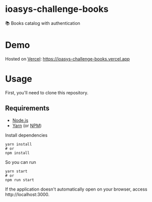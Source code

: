 # ioasys-challenge-books

:books: Books catalog with authentication

# Demo

Hosted on [Vercel](https://vercel.com/): https://ioasys-challenge-books.vercel.app

# Usage

First, you'll need to clone this repository.

## Requirements

- [Node.js](https://nodejs.org)
- [Yarn](https://classic.yarnpkg.com) (or [NPM](https://www.npmjs.com/get-npm))

Install dependencies
```console
yarn install
# or
npm install
```

So you can run
```console
yarn start
# or
npm run start
```

If the application doesn't automatically open on your browser, access http://localhost:3000.
